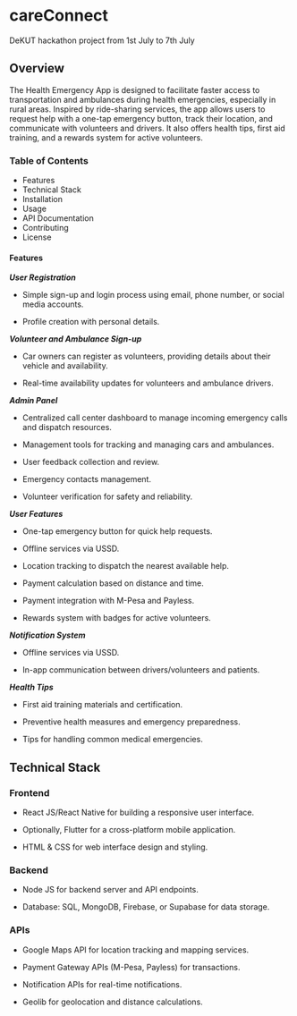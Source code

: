 # careConnect
DeKUT hackathon project from 1st  July to 7th July


## Overview

The Health Emergency App is designed to facilitate faster access to transportation and ambulances during health emergencies, especially in rural areas. Inspired by ride-sharing services, the app allows users to request help with a one-tap emergency button, track their location, and communicate with volunteers and drivers. It also offers health tips, first aid training, and a rewards system for active volunteers.

### Table of Contents
- Features
- Technical Stack
- Installation
- Usage
- API Documentation
- Contributing
- License


#### Features
**_User Registration_**

- Simple sign-up and login process using email, phone number, or social media accounts.

- Profile creation with personal details.

**_Volunteer and Ambulance Sign-up_**

- Car owners can register as volunteers, providing details about their vehicle and availability.

- Real-time availability updates for volunteers and ambulance drivers.

**_Admin Panel_**

- Centralized call center dashboard to manage incoming emergency calls and dispatch resources.

- Management tools for tracking and managing cars and ambulances.

- User feedback collection and review.

- Emergency contacts management.

- Volunteer verification for safety and reliability.

**_User Features_**

- One-tap emergency button for quick help requests.

- Offline services via USSD.

- Location tracking to dispatch the nearest available help.

- Payment calculation based on distance and time.

- Payment integration with M-Pesa and Payless.

- Rewards system with badges for active volunteers.

**_Notification System_**

- Offline services via USSD.

- In-app communication between drivers/volunteers and patients.

**_Health Tips_**

- First aid training materials and certification.

- Preventive health measures and emergency preparedness.
- Tips for handling common medical emergencies.


## Technical Stack
### Frontend

- React JS/React Native for building a responsive user interface.

- Optionally, Flutter for a cross-platform mobile application.

- HTML & CSS for web interface design and styling.

### Backend
- Node JS for backend server and API endpoints.

- Database: SQL, MongoDB, Firebase, or Supabase for data storage.

### APIs
- Google Maps API for location tracking and mapping services.

- Payment Gateway APIs (M-Pesa, Payless) for transactions.

- Notification APIs for real-time notifications.

- Geolib for geolocation and distance calculations.
